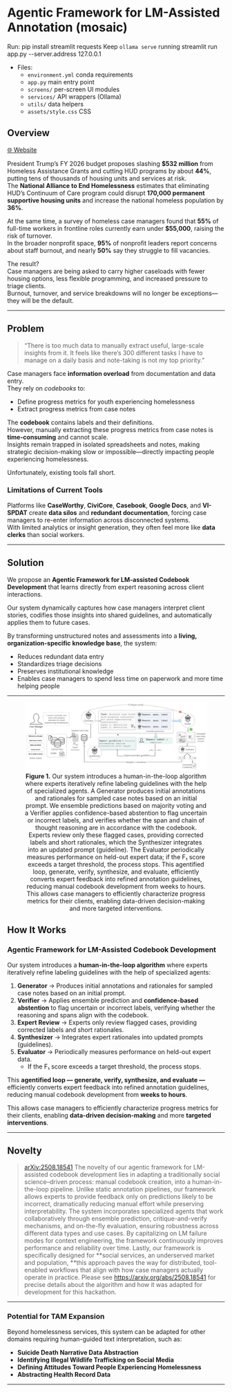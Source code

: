 # Agentic Framework for LM-Assisted Annotation (mosaic)

Run:
pip install streamlit requests
Keep `ollama serve` running 
streamlit run app.py --server.address 127.0.0.1


- Files:
  - `environment.yml` conda requirements
  - `app.py` main entry point
  - `screens/` per-screen UI modules
  - `services/` API wrappers (Ollama)
  - `utils/` data helpers
  - `assets/style.css` CSS



## Overview
[🌐 Website](https://mosaic-ai-spotlight.lovable.app/)


President Trump’s FY 2026 budget proposes slashing **$532 million** from Homeless Assistance Grants and cutting HUD programs by about **44%**, putting tens of thousands of housing units and services at risk.  
The **National Alliance to End Homelessness** estimates that eliminating HUD’s Continuum of Care program could disrupt **170,000 permanent supportive housing units** and increase the national homeless population by **36%**.

At the same time, a survey of homeless case managers found that **55%** of full-time workers in frontline roles currently earn under **$55,000**, raising the risk of turnover.  
In the broader nonprofit space, **95%** of nonprofit leaders report concerns about staff burnout, and nearly **50%** say they struggle to fill vacancies.

The result?  
Case managers are being asked to carry higher caseloads with fewer housing options, less flexible programming, and increased pressure to triage clients.  
Burnout, turnover, and service breakdowns will no longer be exceptions—they will be the default.

---

## Problem

> “There is too much data to manually extract useful, large-scale insights from it. It feels like there’s 300 different tasks I have to manage on a daily basis and note-taking is not my top priority.”

Case managers face **information overload** from documentation and data entry.  
They rely on *codebooks* to:

- Define progress metrics for youth experiencing homelessness  
- Extract progress metrics from case notes  

The **codebook** contains labels and their definitions.  
However, manually extracting these progress metrics from case notes is **time-consuming** and cannot scale.  
Insights remain trapped in isolated spreadsheets and notes, making strategic decision-making slow or impossible—directly impacting people experiencing homelessness.

Unfortunately, existing tools fall short.

### Limitations of Current Tools

Platforms like **CaseWorthy**, **CiviCore**, **Casebook**, **Google Docs**, and **VI-SPDAT** create **data silos** and **redundant documentation**, forcing case managers to re-enter information across disconnected systems.  
With limited analytics or insight generation, they often feel more like **data clerks** than social workers.

---

## Solution

We propose an **Agentic Framework for LM-assisted Codebook Development** that learns directly from expert reasoning across client interactions.

Our system dynamically captures how case managers interpret client stories, codifies those insights into shared guidelines, and automatically applies them to future cases.

By transforming unstructured notes and assessments into a **living, organization-specific knowledge base**, the system:

- Reduces redundant data entry  
- Standardizes triage decisions  
- Preserves institutional knowledge  
- Enables case managers to spend less time on paperwork and more time helping people  

---

<figure align="center">
  <img src="Hackathon.001.png" alt="Agentic Framework for LM-assisted Codebook Development" width="700"/>
  <figcaption><b>Figure 1.</b> Our system introduces a human-in-the-loop algorithm where experts iteratively refine labeling guidelines with the help of specialized agents. A Generator produces initial annotations and rationales for sampled case notes based on an initial prompt. We ensemble predictions based on majority voting and a Verifier applies confidence-based abstention to flag uncertain or incorrect labels, and verifies whether the span and chain of thought reasoning are in accordance with the codebook. Experts review only these flagged cases, providing corrected labels and short rationales, which the Synthesizer integrates into an updated prompt (guideline). The Evaluator periodically measures performance on held-out expert data; if the F₁ score exceeds a target threshold, the process stops. This agentified loop, generate, verify, synthesize, and evaluate, efficiently converts expert feedback into refined annotation guidelines, reducing manual codebook development from weeks to hours. This allows case managers to efficiently characterize progress metrics for their clients, enabling data-driven decision-making and more targeted interventions. </figcaption>
</figure>

## How It Works

### Agentic Framework for LM-Assisted Codebook Development

Our system introduces a **human-in-the-loop algorithm** where experts iteratively refine labeling guidelines with the help of specialized agents:

1. **Generator** → Produces initial annotations and rationales for sampled case notes based on an initial prompt.  
2. **Verifier** → Applies ensemble prediction and **confidence-based abstention** to flag uncertain or incorrect labels, verifying whether the reasoning and spans align with the codebook.  
3. **Expert Review** → Experts only review flagged cases, providing corrected labels and short rationales.  
4. **Synthesizer** → Integrates expert rationales into updated prompts (guidelines).  
5. **Evaluator** → Periodically measures performance on held-out expert data.  
   - If the F₁ score exceeds a target threshold, the process stops.  

This **agentified loop — generate, verify, synthesize, and evaluate —** efficiently converts expert feedback into refined annotation guidelines, reducing manual codebook development from **weeks to hours**.

This allows case managers to efficiently characterize progress metrics for their clients, enabling **data-driven decision-making** and more **targeted interventions**.

---

## Novelty

> [arXiv:2508.18541](https://arxiv.org/abs/2508.18541)
The novelty of our agentic framework for LM-assisted codebook development lies in adapting a traditionally social science–driven process: manual codebook creation, into a human-in-the-loop pipeline. Unlike static annotation pipelines, our framework allows experts to provide feedback only on predictions likely to be incorrect, dramatically reducing manual effort while preserving interpretability. The system incorporates specialized agents that work collaboratively through ensemble prediction, critique-and-verify mechanisms, and on-the-fly evaluation, ensuring robustness across different data types and use cases.
 By capitalizing on LM failure modes for context engineering, the framework continuously improves performance and reliability over time. Lastly, our framework is specifically designed for **social services, an underserved market and population, **this approach paves the way for distributed, tool-enabled workflows that align with how case managers actually operate in practice. Please see https://arxiv.org/abs/2508.18541 for precise details about the algorithm and how it was adapted for development for this hackathon. 

---

### Potential for TAM Expansion

Beyond homelessness services, this system can be adapted for other domains requiring human-guided text interpretation, such as:

- **Suicide Death Narrative Data Abstraction**  
- **Identifying Illegal Wildlife Trafficking on Social Media**  
- **Defining Attitudes Toward People Experiencing Homelessness**  
- **Abstracting Health Record Data**

---